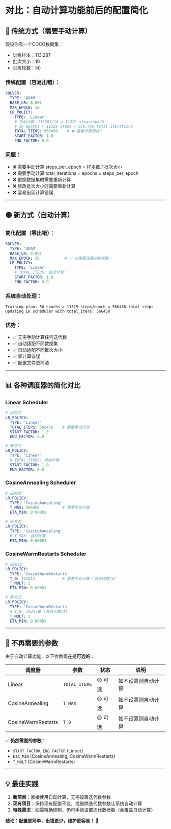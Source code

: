 # 对比：自动计算功能前后的配置简化

## 🔴 传统方式（需要手动计算）

假设你有一个COCO数据集：
- 训练样本：113,287
- 批次大小：10  
- 训练轮数：50

### 传统配置（容易出错）：
```yaml
SOLVER:
  TYPE: 'ADAM'
  BASE_LR: 0.001
  MAX_EPOCH: 50
  LR_POLICY:
    TYPE: 'Linear'
    # 手动计算：113287/10 = 11329 steps/epoch
    # 50 epochs × 11329 steps = 566,450 total iterations
    TOTAL_ITERS: 566450    # ❌ 容易计算错误！
    START_FACTOR: 1.0
    END_FACTOR: 0.0
```

### 问题：
- ❌ 需要手动计算 steps_per_epoch = 样本数 / 批次大小
- ❌ 需要手动计算 total_iterations = epochs × steps_per_epoch  
- ❌ 更换数据集时需要重新计算
- ❌ 修改批次大小时需要重新计算
- ❌ 容易出现计算错误

---

## 🟢 新方式（自动计算）

### 简化配置（零出错）：
```yaml
SOLVER:
  TYPE: 'ADAM'
  BASE_LR: 0.001
  MAX_EPOCH: 50           # ✅ 只需要设置训练轮数！
  LR_POLICY:
    TYPE: 'Linear'
    # TOTAL_ITERS: 自动计算！
    START_FACTOR: 1.0
    END_FACTOR: 0.0
```

### 系统自动处理：
```
Training plan: 50 epochs × 11329 steps/epoch = 566450 total steps
Updating LR scheduler with total_iters: 566450
```

### 优势：
- ✅ 无需手动计算任何迭代数
- ✅ 自动适配不同数据集
- ✅ 自动适配不同批次大小
- ✅ 零计算错误
- ✅ 配置文件更简洁

---

## 📊 各种调度器的简化对比

### Linear Scheduler
```yaml
# 旧方式
LR_POLICY:
  TYPE: 'Linear'
  TOTAL_ITERS: 566450    # 需要手动计算
  START_FACTOR: 1.0
  END_FACTOR: 0.0

# 新方式  
LR_POLICY:
  TYPE: 'Linear'
  # TOTAL_ITERS: 自动计算
  START_FACTOR: 1.0
  END_FACTOR: 0.0
```

### CosineAnnealing Scheduler
```yaml
# 旧方式
LR_POLICY:
  TYPE: 'CosineAnnealing'
  T_MAX: 566450          # 需要手动计算
  ETA_MIN: 0.00001

# 新方式
LR_POLICY:
  TYPE: 'CosineAnnealing'
  # T_MAX: 自动计算
  ETA_MIN: 0.00001
```

### CosineWarmRestarts Scheduler
```yaml
# 旧方式
LR_POLICY:
  TYPE: 'CosineWarmRestarts'
  T_0: 141612            # 需要手动计算 (总迭代数/4)
  T_MULT: 2
  ETA_MIN: 0.00001

# 新方式
LR_POLICY:
  TYPE: 'CosineWarmRestarts'
  # T_0: 自动计算 (总迭代数/4)
  T_MULT: 2
  ETA_MIN: 0.00001
```

---

## 🔧 不再需要的参数

由于自动计算功能，以下参数现在是**可选的**：

| 调度器 | 参数 | 状态 | 说明 |
|--------|------|------|------|
| Linear | `TOTAL_ITERS` | 🟡 可选 | 如不设置则自动计算 |
| CosineAnnealing | `T_MAX` | 🟡 可选 | 如不设置则自动计算 |
| CosineWarmRestarts | `T_0` | 🟡 可选 | 如不设置则自动计算 |

✅ **仍然需要的参数**：
- `START_FACTOR`, `END_FACTOR` (Linear)
- `ETA_MIN` (CosineAnnealing, CosineWarmRestarts)
- `T_MULT` (CosineWarmRestarts)

---

## 💡 最佳实践

1. **新项目**：直接使用自动计算，无需设置迭代数参数
2. **现有项目**：保持现有配置不变，或删除迭代数参数让系统自动计算
3. **特殊需求**：如需精确控制，仍可手动设置迭代数参数（会覆盖自动计算）

**结论：配置更简单，出错更少，维护更容易！** 🎉